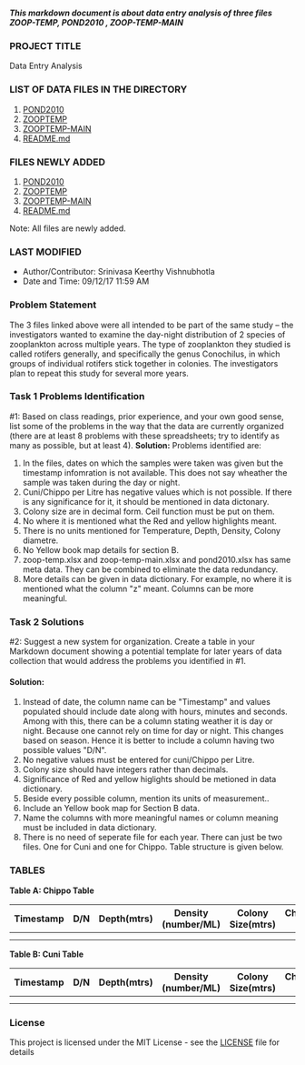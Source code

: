 ##### This markdown document is about data entry analysis of three files ZOOP-TEMP, POND2010 , ZOOP-TEMP-MAIN

### PROJECT TITLE
Data Entry Analysis

### LIST OF DATA FILES IN THE DIRECTORY
1. [POND2010](https://github.com/SriniVishnu/DataEntryAnalysis/blob/master/pond2010.xlsx)
2. [ZOOPTEMP](https://github.com/SriniVishnu/DataEntryAnalysis/blob/master/zoop%20-%20temp-main.xlsx)
3. [ZOOPTEMP-MAIN](https://github.com/SriniVishnu/DataEntryAnalysis/blob/master/zoop%20-%20temp.xlsx)
4. [README.md](https://github.com/SriniVishnu/DataEntryAnalysis/blob/master/README.md)

### FILES NEWLY ADDED
1. [POND2010](https://github.com/SriniVishnu/DataEntryAnalysis/blob/master/pond2010.xlsx)
2. [ZOOPTEMP](https://github.com/SriniVishnu/DataEntryAnalysis/blob/master/zoop%20-%20temp-main.xlsx)
3. [ZOOPTEMP-MAIN](https://github.com/SriniVishnu/DataEntryAnalysis/blob/master/zoop%20-%20temp.xlsx)
4. [README.md](https://github.com/SriniVishnu/DataEntryAnalysis/blob/master/README.md)   

Note: All files are newly added.

### LAST MODIFIED
* Author/Contributor: Srinivasa Keerthy Vishnubhotla  
* Date and Time: 09/12/17 11:59 AM

### Problem Statement
The 3 files linked above were all intended to be part of the same study – the investigators wanted to examine the day-night distribution of 2 species of zooplankton across multiple years. The type of zooplankton they studied is called rotifers generally, and specifically the genus Conochilus, in which groups of individual rotifers stick together in colonies. The investigators plan to repeat this study for several more years. 

### Task 1 Problems Identification
#1: Based on class readings, prior experience, and your own good sense, list some of the problems in the way that the data are currently organized (there are at least 8 problems with these spreadsheets; try to identify as many as possible, but at least 4).
**Solution:** 
Problems identified are:

1. In the files, dates on which the samples were taken was given but the timestamp infomration is not available. This does not say wheather the sample was taken during the day or night.
2. Cuni/Chippo per Litre has negative values which is not possible. If there is any significance for it, it should be mentioned in data dictonary.
3. Colony size are in decimal form. Ceil function must be put on them.
4. No where it is mentioned what the Red and yellow highlights meant.
5. There is no units mentioned for Temperature, Depth, Density, Colony diametre.
6. No Yellow book map details for section B.
7. zoop-temp.xlsx and zoop-temp-main.xlsx  and pond2010.xlsx has same meta data. They can be combined to eliminate the data redundancy.
8. More details can be given in data dictionary. For example, no where it is mentioned what the column "z" meant. Columns can be more meaningful.

### Task 2 Solutions
#2: Suggest a new system for organization. Create a table in your Markdown document showing a potential template for later years of data collection that would address the problems you identified in #1.
#### **Solution**:
1. Instead of date, the column name can be "Timestamp" and values populated should include date along with hours, minutes and seconds. Among with this, there can be a column stating weather it is day or night. Because one cannot rely on time for day or night. This changes based on season. Hence it is better to include a column having two possible values "D/N".
2. No negative values must be entered for cuni/Chippo per Litre.
3. Colony size should have integers rather than decimals. 
4. Significance of Red and yellow higlights  should be metioned in data dictionary.
5. Beside every possible column, mention its units of measurement..
7. Include an Yellow book map for Section B data.
8. Name the columns with more meaningful names or column meaning must be included in data dictionary.
9. There is no need of seperate file for each year. There can just be two files. One for Cuni and one for Chippo. Table structure is given below.

### TABLES

**Table A: Chippo Table** 

| Timestamp | D/N  | Depth(mtrs) | Density (number/ML) | Colony Size(mtrs) | Chrophyl A | Temp(celcius) | Station |
|----------:|------|-------------|---------------------|-------------------|------------|---------------|---------|
|           |      |             |                     |                   |            |               |         |
|           |      |             |                     |                   |            |               |         |

**Table B: Cuni Table**  

| Timestamp | D/N  | Depth(mtrs) | Density (number/ML) | Colony Size(mtrs) | Chrophyl A | Temp(celcius) | Station |
|----------:|------|-------------|---------------------|-------------------|------------|---------------|---------|
|           |      |             |                     |                   |            |               |         |
|           |      |             |                     |                   |            |               |         |

### License

This project is licensed under the MIT License - see the [LICENSE](https://github.com/SriniVishnu/DataEntryAnalysis/blob/master/LICENSE) file for details
